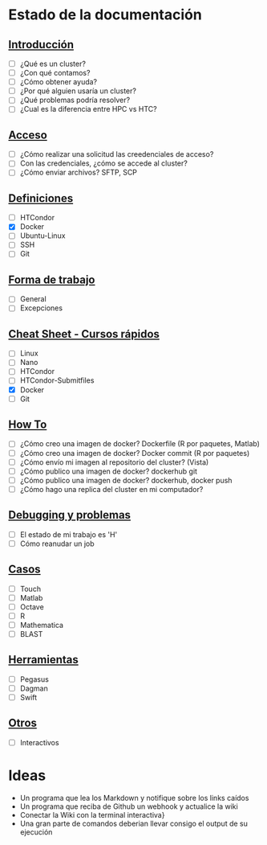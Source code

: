 # Estado de la documentación


## [Introducción](Introduccion/README.md)
 - [ ] ¿Qué es un cluster?
 - [ ] ¿Con qué contamos?
 - [ ] ¿Cómo obtener ayuda?
 - [ ] ¿Por qué alguien usaría un cluster?
 - [ ] ¿Qué problemas podría resolver?
 - [ ] ¿Cual es la diferencia entre HPC vs HTC?

## [Acceso](Acceso/README.md)
 - [ ] ¿Cómo realizar una solicitud las creedenciales de acceso?
 - [ ] Con las credenciales, ¿cómo se accede al cluster?
 - [ ] ¿Cómo enviar archivos? SFTP, SCP

## [Definiciones](Definiciones/README.md)
 - [ ] HTCondor
 - [X] Docker
 - [ ] Ubuntu-Linux
 - [ ] SSH
 - [ ] Git

## [Forma de trabajo](FormaDeTrabajo/README.md)
 - [ ] General
 - [ ] Excepciones

## [Cheat Sheet - Cursos rápidos](HowTos/README.md)
 - [ ] Linux
 - [ ] Nano
 - [ ] HTCondor
 - [ ] HTCondor-Submitfiles
 - [X] Docker
 - [ ] Git

## [How To](HowTos/README.md)
 - [ ] ¿Cómo creo una imagen de docker? Dockerfile (R por paquetes, Matlab)
 - [ ] ¿Cómo creo una imagen de docker? Docker commit (R por paquetes)
 - [ ] ¿Cómo envío mi imagen al repositorio del cluster? (Vista)
 - [ ] ¿Cómo publico una imagen de docker? dockerhub git
 - [ ] ¿Cómo publico una imagen de docker? dockerhub, docker push
 - [ ] ¿Cómo hago una replica del cluster en mi computador?

## [Debugging y problemas](Problemas/README.md)
 - [ ] El estado de mi trabajo es 'H'
 - [ ] Cómo reanudar un job

## [Casos](Casos/README.md)
 - [ ] Touch
 - [ ] Matlab
 - [ ] Octave
 - [ ] R
 - [ ] Mathematica
 - [ ] BLAST

## [Herramientas](Herramientas/README.md)
 - [ ] Pegasus
 - [ ] Dagman
 - [ ] Swift

## [Otros](Otros/README.md)
 - [ ] Interactivos
 
# Ideas
 - Un programa que lea los Markdown y notifique sobre los links caídos
 - Un programa que reciba de Github un webhook y actualice la wiki
 - Conectar la Wiki con la terminal interactiva}
 - Una gran parte de comandos deberian llevar consigo el output de su ejecución
